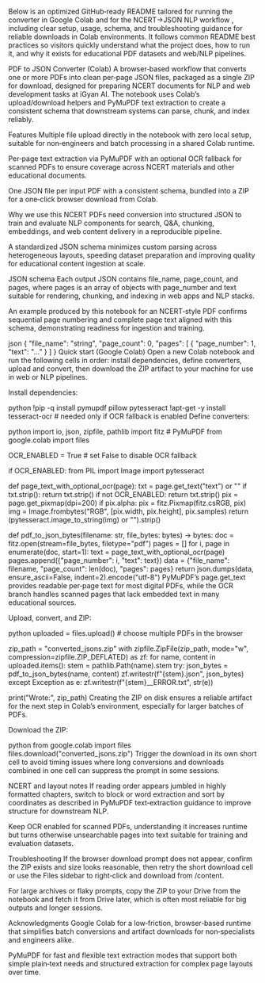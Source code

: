 Below is an optimized GitHub‑ready README tailored for running the converter in Google Colab and for the NCERT→JSON NLP workflow , including clear setup, usage, schema, and troubleshooting guidance for reliable downloads in Colab environments. It follows common README best practices so visitors quickly understand what the project does, how to run it, and why it exists for educational PDF datasets and web/NLP pipelines.​

PDF to JSON Converter (Colab)
A browser‑based workflow that converts one or more PDFs into clean per‑page JSON files, packaged as a single ZIP for download, designed for preparing NCERT documents for NLP and web development tasks at iGyan AI. The notebook uses Colab’s upload/download helpers and PyMuPDF text extraction to create a consistent schema that downstream systems can parse, chunk, and index reliably.​

Features
Multiple file upload directly in the notebook with zero local setup, suitable for non‑engineers and batch processing in a shared Colab runtime.​

Per‑page text extraction via PyMuPDF with an optional OCR fallback for scanned PDFs to ensure coverage across NCERT materials and other educational documents.​

One JSON file per input PDF with a consistent schema, bundled into a ZIP for a one‑click browser download from Colab.​

Why we use this
NCERT PDFs need conversion into structured JSON to train and evaluate NLP components for search, Q&A, chunking, embeddings, and web content delivery in a reproducible pipeline.​

A standardized JSON schema minimizes custom parsing across heterogeneous layouts, speeding dataset preparation and improving quality for educational content ingestion at scale.​

JSON schema
Each output JSON contains file_name, page_count, and pages, where pages is an array of objects with page_number and text suitable for rendering, chunking, and indexing in web apps and NLP stacks.​

An example produced by this notebook for an NCERT‑style PDF confirms sequential page numbering and complete page text aligned with this schema, demonstrating readiness for ingestion and training.​

json
{
  "file_name": "string",
  "page_count": 0,
  "pages": [
    { "page_number": 1, "text": "..." }
  ]
}
Quick start (Google Colab)
Open a new Colab notebook and run the following cells in order: install dependencies, define converters, upload and convert, then download the ZIP artifact to your machine for use in web or NLP pipelines.​

Install dependencies:

python
!pip -q install pymupdf pillow pytesseract
!apt-get -y install tesseract-ocr  # needed only if OCR fallback is enabled
Define converters:

python
import io, json, zipfile, pathlib
import fitz  # PyMuPDF
from google.colab import files

OCR_ENABLED = True  # set False to disable OCR fallback

if OCR_ENABLED:
    from PIL import Image
    import pytesseract

def page_text_with_optional_ocr(page):
    txt = page.get_text("text") or ""
    if txt.strip():
        return txt.strip()
    if not OCR_ENABLED:
        return txt.strip()
    pix = page.get_pixmap(dpi=200)
    if pix.alpha:
        pix = fitz.Pixmap(fitz.csRGB, pix)
    img = Image.frombytes("RGB", [pix.width, pix.height], pix.samples)
    return (pytesseract.image_to_string(img) or "").strip()

def pdf_to_json_bytes(filename: str, file_bytes: bytes) -> bytes:
    doc = fitz.open(stream=file_bytes, filetype="pdf")
    pages = []
    for i, page in enumerate(doc, start=1):
        text = page_text_with_optional_ocr(page)
        pages.append({"page_number": i, "text": text})
    data = {"file_name": filename, "page_count": len(doc), "pages": pages}
    return json.dumps(data, ensure_ascii=False, indent=2).encode("utf-8")
PyMuPDF’s page.get_text provides readable per‑page text for most digital PDFs, while the OCR branch handles scanned pages that lack embedded text in many educational sources.​

Upload, convert, and ZIP:

python
uploaded = files.upload()  # choose multiple PDFs in the browser

zip_path = "converted_jsons.zip"
with zipfile.ZipFile(zip_path, mode="w", compression=zipfile.ZIP_DEFLATED) as zf:
    for name, content in uploaded.items():
        stem = pathlib.Path(name).stem
        try:
            json_bytes = pdf_to_json_bytes(name, content)
            zf.writestr(f"{stem}.json", json_bytes)
        except Exception as e:
            zf.writestr(f"{stem}__ERROR.txt", str(e))

print("Wrote:", zip_path)
Creating the ZIP on disk ensures a reliable artifact for the next step in Colab’s environment, especially for larger batches of PDFs.​

Download the ZIP:

python
from google.colab import files
files.download("converted_jsons.zip")
Trigger the download in its own short cell to avoid timing issues where long conversions and downloads combined in one cell can suppress the prompt in some sessions.​

NCERT and layout notes
If reading order appears jumbled in highly formatted chapters, switch to block or word extraction and sort by coordinates as described in PyMuPDF text‑extraction guidance to improve structure for downstream NLP.​

Keep OCR enabled for scanned PDFs, understanding it increases runtime but turns otherwise unsearchable pages into text suitable for training and evaluation datasets.​

Troubleshooting
If the browser download prompt does not appear, confirm the ZIP exists and size looks reasonable, then retry the short download cell or use the Files sidebar to right‑click and download from /content.​

For large archives or flaky prompts, copy the ZIP to your Drive from the notebook and fetch it from Drive later, which is often most reliable for big outputs and longer sessions.​



Acknowledgments
Google Colab for a low‑friction, browser‑based runtime that simplifies batch conversions and artifact downloads for non‑specialists and engineers alike.​

PyMuPDF for fast and flexible text extraction modes that support both simple plain‑text needs and structured extraction for complex page layouts over time.​

